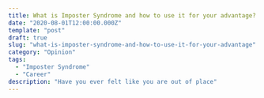 ```yaml
---
title: What is Imposter Syndrome and how to use it for your advantage?
date: "2020-08-01T12:00:00.000Z"
template: "post"
draft: true
slug: "what-is-imposter-syndrome-and-how-to-use-it-for-your-advantage"
category: "Opinion"
tags:
  - "Imposter Syndrome"
  - "Career"
description: "Have you ever felt like you are out of place"
---
```

